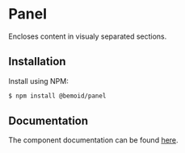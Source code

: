 # Panel

Encloses content in visualy separated sections.

## Installation

Install using NPM:

```bash
$ npm install @bemoid/panel
```

## Documentation

The component documentation can be found [here](//bemoid.org/docs/panel).
